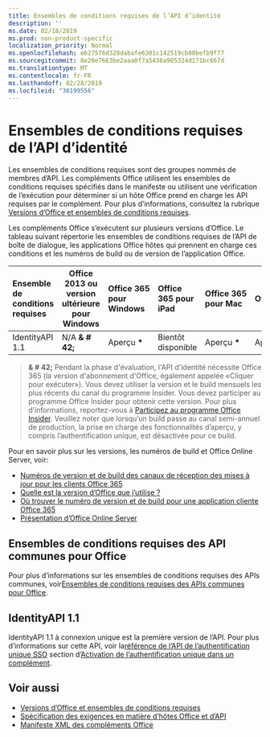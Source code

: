 ```yaml
---
title: Ensembles de conditions requises de l’API d’identité
description: ''
ms.date: 02/18/2019
ms.prod: non-product-specific
localization_priority: Normal
ms.openlocfilehash: e627576d328dabafe6301c142519cb80befb9f77
ms.sourcegitcommit: 8e20e7663be2aaa0f7a5436a965324d171bc667d
ms.translationtype: MT
ms.contentlocale: fr-FR
ms.lasthandoff: 02/28/2019
ms.locfileid: "30199556"
---
```

# <a name="identity-api-requirement-sets"></a>Ensembles de conditions requises de l’API d’identité

Les ensembles de conditions requises sont des groupes nommés de membres d’API. Les compléments Office utilisent les ensembles de conditions requises spécifiés dans le manifeste ou utilisent une vérification de l’exécution pour déterminer si un hôte Office prend en charge les API requises par le complément. Pour plus d’informations, consultez la rubrique [Versions d’Office et ensembles de conditions requises](https://docs.microsoft.com/office/dev/add-ins/develop/office-versions-and-requirement-sets).

Les compléments Office s’exécutent sur plusieurs versions d’Office. Le tableau suivant répertorie les ensembles de conditions requises de l’API de boîte de dialogue, les applications Office hôtes qui prennent en charge ces conditions et les numéros de build ou de version de l’application Office.

|  Ensemble de conditions requises  | Office 2013 ou version ultérieure pour Windows | Office 365 pour Windows   |  Office 365 pour iPad  |  Office 365 pour Mac  | Office Online  | SharePoint Online | OneDrive.com |Outlook.com et Exchange Online|
|:-----|-----|:-----|:-----|:-----|:-----|:-----|:-----|:-----|
| IdentityAPI 1.1  | N/A **& # 42;** | Aperçu **&#42;** | Bientôt disponible | Aperçu **&#42;**| Aperçu | Aperçu| Bientôt disponible | Bientôt disponible |

> **& # 42;** Pendant la phase d'évaluation, l'API d'identité nécessite Office 365 (la version d'abonnement d'Office, également appelée «Cliquer pour exécuter»). Vous devez utiliser la version et le build mensuels les plus récents du canal du programme Insider. Vous devez participer au programme Office Insider pour obtenir cette version. Pour plus d’informations, reportez-vous à [Participez au programme Office Insider](https://products.office.com/office-insider?tab=tab-1). Veuillez noter que lorsqu’un build passe au canal semi-annuel de production, la prise en charge des fonctionnalités d’aperçu, y compris l’authentification unique, est désactivée pour ce build.

Pour en savoir plus sur les versions, les numéros de build et Office Online Server, voir:

- [Numéros de version et de build des canaux de réception des mises à jour pour les clients Office 365](https://support.office.com/article/version-and-build-numbers-of-update-channel-releases-ae942449-1fca-4484-898b-a933ea23def7)
- [Quelle est la version d’Office que j’utilise ?](https://support.office.com/article/What-version-of-Office-am-I-using-932788b8-a3ce-44bf-bb09-e334518b8b19)
- [Où trouver le numéro de version et de build pour une application cliente Office 365](https://support.office.com/article/version-and-build-numbers-of-update-channel-releases-ae942449-1fca-4484-898b-a933ea23def7)
- [Présentation d’Office Online Server](https://docs.microsoft.com/officeonlineserver/office-online-server-overview)

## <a name="office-common-api-requirement-sets"></a>Ensembles de conditions requises des API communes pour Office

Pour plus d’informations sur les ensembles de conditions requises des APIs communes, voir[Ensembles de conditions requises des APIs communes pour Office](office-add-in-requirement-sets.md).

## <a name="identityapi-11"></a>IdentityAPI 1.1 

IdentityAPI 1.1 à connexion unique est la première version de l’API. Pour plus d’informations sur cette API, voir la[référence de l’API de l’authentification unique SSO](https://docs.microsoft.com/office/dev/add-ins/develop/sso-in-office-add-ins#sso-api-reference) section d’[Activation de l’authentification unique dans un complément](https://docs.microsoft.com/office/dev/add-ins/develop/sso-in-office-add-ins).

## <a name="see-also"></a>Voir aussi

- [Versions d’Office et ensembles de conditions requises](https://docs.microsoft.com/office/dev/add-ins/develop/office-versions-and-requirement-sets)
- [Spécification des exigences en matière d’hôtes Office et d’API](https://docs.microsoft.com/office/dev/add-ins/develop/specify-office-hosts-and-api-requirements)
- [Manifeste XML des compléments Office](https://docs.microsoft.com/office/dev/add-ins/develop/add-in-manifests)
